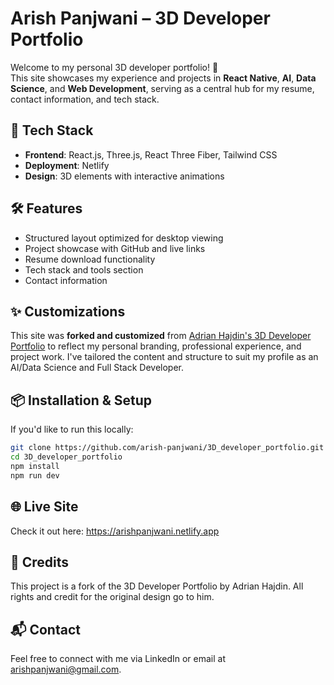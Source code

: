 # Arish Panjwani – 3D Developer Portfolio

Welcome to my personal 3D developer portfolio! 🚀  
This site showcases my experience and projects in **React Native**, **AI**, **Data Science**, and **Web Development**, serving as a central hub for my resume, contact information, and tech stack.

## 🔧 Tech Stack

- **Frontend**: React.js, Three.js, React Three Fiber, Tailwind CSS
- **Deployment**: Netlify
- **Design**: 3D elements with interactive animations

## 🛠️ Features

- Structured layout optimized for desktop viewing
- Project showcase with GitHub and live links
- Resume download functionality
- Tech stack and tools section
- Contact information

## ✨ Customizations

This site was **forked and customized** from [Adrian Hajdin's 3D Developer Portfolio](https://github.com/adrianhajdin/project_3D_developer_portfolio) to reflect my personal branding, professional experience, and project work. I've tailored the content and structure to suit my profile as an AI/Data Science and Full Stack Developer.

## 📦 Installation & Setup

If you'd like to run this locally:

```bash
git clone https://github.com/arish-panjwani/3D_developer_portfolio.git
cd 3D_developer_portfolio
npm install
npm run dev
```

## 🌐 Live Site
Check it out here: https://arishpanjwani.netlify.app

## 🙏 Credits
This project is a fork of the 3D Developer Portfolio by Adrian Hajdin. All rights and credit for the original design go to him.

## 📬 Contact
Feel free to connect with me via LinkedIn or email at arishpanjwani@gmail.com.


